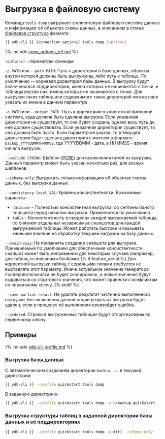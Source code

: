 # Выгрузка в файловую систему

Команда `tools dump` выгружает в клиентскую файловую систему данные и информацию об объектах схемы данных, в описанном в статье [Файловая структура](../file-structure.md) формате:

```bash
{{ ydb-cli }} [connection options] tools dump [options]
```

{% include [conn_options_ref.md](../../commands/_includes/conn_options_ref.md) %}

`[options]` - параметры команды:

`-p PATH` или `--path PATH`: Путь к директории в базе данных, объекты внутри которой должны быть выгружены, либо путь к таблице. По умолчанию -- корневая директория базы данных. В выгрузку будут включены все поддиректории, имена которых не начинаются с точки, и таблицы внутри них, имена которых не начинаются с точки. Для выгрузки таких таблиц или содержимого таких директорий можно явно указать их имена в данном параметре.

`-o PATH` или `--output PATH`: Путь к директории в клиентской файловой системе, куда должна быть сделана выгрузка. Если указанная директория не существует, то она будет создана, однако весь путь до неё должен существовать. Если указанная директория существует, то она должна быть пуста. Если параметр не указан, то в текущей директории будет сделана директория с именем в формате `backup_YYYYDDMMTHHMMSS`, где YYYYDDMM - дата, а HHMMSS - время начала выгрузки.

`--exclude STRING`: Шаблон ([PCRE](https://www.pcre.org/original/doc/html/pcrepattern.html)) для исключения путей из выгрузки. Данный параметр может быть указан несколько раз, для разных шаблонов.

`--scheme-only`: Выгружать только информацию об объектах схемы данных, без выгрузки данных

`--consistency-level VAL`: Уровень консистентности. Возможные варианты:

- `database` - Полностью консистентная выгрузка, со снятием одного снапшота перед началом выгрузки. Применяется по умолчанию.
- `table` - Консистентность в пределах каждой выгружаемой таблицы, со снятием отдельных независимых снапшотов для каждой выгружаемой таблицы. Может работать быстрее и оказывать меньшее влияние на обработку текущей нагрузки на базу данных.

`--avoid-copy`: Не применять создание снапшота для выгрузки. Применяемый по умолчанию для обеспечения консистентности снапшот может быть неприменим для некоторых случаев (например, для таблиц со внешними блобами).{% if feature_serial %} Для корректной выгрузки таблиц с [серийными](../../../../yql/reference/types/serial.md) типами требуется не выставлять этот параметр. Иначе актуальное значение генератора последовательности не будет скопировано, и новые значения будут выдаваться со стартового значения, что может привести к конфликтам по первичному ключу. {% endif %}

`--save-partial-result`: Не удалять результат частично выполненной выгрузки. Без включения данной опции результат выгрузки будет удален, если в процессе её выполнения произойдет ошибка.

`--ordered`: Строки в выгруженных таблицах будут отсортированы по первичному ключу.

## Примеры

{% include [ydb-cli-profile.md](../../../../_includes/ydb-cli-profile.md) %}

### Выгрузка базы данных

С автоматическим созданием директории `backup_...` в текущей директории:

```bash
{{ ydb-cli }} --profile quickstart tools dump
```

В заданную директорию:

```bash
{{ ydb-cli }} --profile quickstart tools dump -o ~/backup_quickstart
```

### Выгрузка структуры таблиц в заданной директории базы данных и её поддиректориях

```bash
{{ ydb-cli }} --profile quickstart tools dump -p dir1 --scheme-only
```


